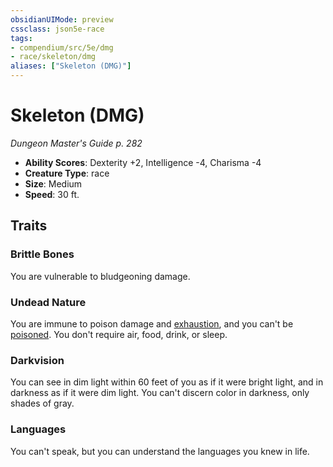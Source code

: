 ```yaml
---
obsidianUIMode: preview
cssclass: json5e-race
tags:
- compendium/src/5e/dmg
- race/skeleton/dmg
aliases: ["Skeleton (DMG)"]
---
```


# Skeleton (DMG)
*Dungeon Master's Guide p. 282*

- **Ability Scores**: Dexterity +2, Intelligence -4, Charisma -4
- **Creature Type**: race
- **Size**: Medium
- **Speed**: 30 ft.


## Traits

### Brittle Bones

You are vulnerable to bludgeoning damage.

### Undead Nature

You are immune to poison damage and [exhaustion](../../5e-rules/conditions.md##exhaustion), and you can't be [poisoned](../../5e-rules/conditions.md##poisoned). You don't require air, food, drink, or sleep.

### Darkvision

You can see in dim light within 60 feet of you as if it were bright light, and in darkness as if it were dim light. You can't discern color in darkness, only shades of gray.

### Languages

You can't speak, but you can understand the languages you knew in life.